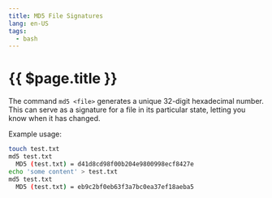 ```yaml
---
title: MD5 File Signatures
lang: en-US
tags:
  - bash
---
```


# {{ $page.title }}

The command `md5 <file>` generates a unique 32-digit hexadecimal number. This can serve as a signature for a file in its particular state, letting you know when it has changed.

Example usage:

```bash
touch test.txt
md5 test.txt
  MD5 (test.txt) = d41d8cd98f00b204e9800998ecf8427e
echo 'some content' > test.txt
md5 test.txt
  MD5 (test.txt) = eb9c2bf0eb63f3a7bc0ea37ef18aeba5
```
